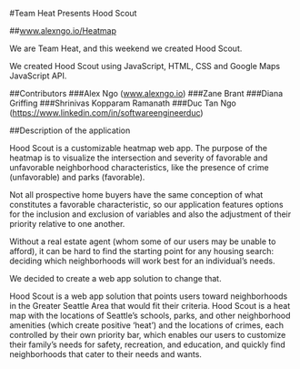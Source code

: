 #Team Heat Presents Hood Scout

##www.alexngo.io/Heatmap

We are Team Heat, and this weekend we created Hood Scout.

We created Hood Scout using JavaScript, HTML, CSS and Google Maps JavaScript API.

##Contributors
###Alex Ngo (www.alexngo.io)
###Zane Brant
###Diana Griffing
###Shrinivas Kopparam Ramanath
###Duc Tan Ngo (https://www.linkedin.com/in/softwareengineerduc)

##Description of the application

Hood Scout is a customizable heatmap web app. The purpose of the heatmap is to visualize the intersection and severity of favorable and unfavorable neighborhood characteristics, like the presence of crime (unfavorable) and parks (favorable).

Not all prospective home buyers have the same conception of what constitutes a favorable characteristic, so our application features options for the inclusion and exclusion of variables and also the adjustment of their priority relative to one another.

Without a real estate agent (whom some of our users may be unable to afford), it can be hard to find the starting point for any housing search: deciding which neighborhoods will work best for an individual’s needs.

We decided to create a web app solution to change that.

Hood Scout is a web app solution that points users toward neighborhoods in the Greater Seattle Area that would fit their criteria. Hood Scout is a heat map with the locations of Seattle’s schools, parks, and other neighborhood amenities (which create positive ‘heat’) and the locations of crimes, each controlled by their own priority bar, which enables our users to customize their family’s needs for safety, recreation, and education, and quickly find neighborhoods that cater to their needs and wants.
